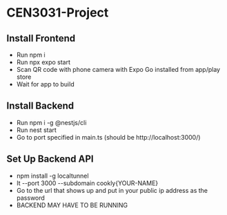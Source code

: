 # CEN3031-Project

## Install Frontend

- Run npm i
- Run npx expo start
- Scan QR code with phone camera with Expo Go installed from app/play store
- Wait for app to build

## Install Backend

- Run npm i -g @nestjs/cli
- Run nest start
- Go to port specified in main.ts (should be http://localhost:3000/)

## Set Up Backend API

- npm install -g localtunnel
- lt --port 3000 --subdomain cookly{YOUR-NAME}
- Go to the url that shows up and put in your public ip address as the password
- BACKEND MAY HAVE TO BE RUNNING
